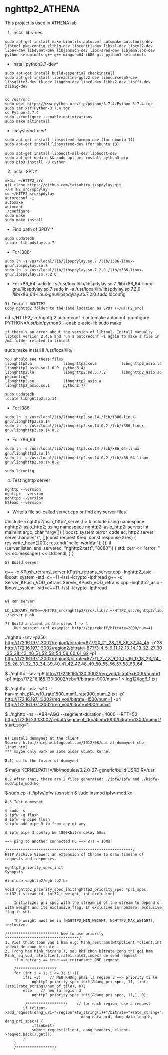 # nghttp2_ATHENA
This project is used in ATHENA lab


1) Install libraries
```
sudo apt-get install make binutils autoconf automake autotools-dev libtool pkg-config zlib1g-dev libcunit1-dev libssl-dev libxml2-dev libev-dev libevent-dev libjansson-dev libc-ares-dev libjemalloc-dev  python-setuptools g++ g++-mingw-w64-i686 git python3-setuptools
```

* Install python3.7-dev*
```
sudo apt-get install build-essential checkinstall
sudo apt-get install libreadline-gplv2-dev libncursesw5-dev libsqlite3-dev tk-dev libgdbm-dev libc6-dev libbz2-dev libffi-dev zlib1g-dev


cd /usr/src
sudo wget https://www.python.org/ftp/python/3.7.4/Python-3.7.4.tgz
sudo tar xzf Python-3.7.4.tgz
cd Python-3.7.4
sudo ./configure --enable-optimizations
sudo make altinstall
```
	
* libsystemd-dev*
```
sudo apt-get install libsystemd-daemon-dev (for ubuntu 14)
sudo apt-get install libsystemd-dev (for ubuntu 18)

sudo apt-get install libboost-all-dev libboost-dev
sudo apt-get update && sudo apt-get install python3-pip
sudo pip3 install -U cython
```

2) Install SPDY
```
mkdir ~/HTTP2_src
git clone https://github.com/tatsuhiro-t/spdylay.git ~/HTTP2_src/spdylay
cd ~/HTTP2_src/spdylay
autoreconf -i
automake
autoconf
./configure
sudo make
sudo make install
```

* Find path of SPDY *
```
sudo updatedb
locate libspdylay.so.7
```
* For i386:
```
sudo ln -s /usr/local/lib/libspdylay.so.7 /lib/i386-linux-gnu/libspdylay.so.7
sudo ln -s /usr/local/lib/libspdylay.so.7.2.0 /lib/i386-linux-gnu/libspdylay.so.7.2.0
```	
* For x86_64
sudo ln -s /usr/local/lib/libspdylay.so.7 /lib/x86_64-linux-gnu/libspdylay.so.7
sudo ln -s /usr/local/lib/libspdylay.so.7.2.0 /lib/x86_64-linux-gnu/libspdylay.so.7.2.0
sudo ldconfig
```
3) Install NGHTTP2
Copy nghttp2 folder to the same location as SPDY (~/HTTP2_src)
```
cd ~/HTTP2_src/nghttp2
autoreconf -i
automake
autoconf
./configure PYTHON=/usr/bin/python3 --enable-asio-lib 
sudo make
```
if there's an error about the version of libtool. Install manually libtool version 2.4.6 and run $ autoreconf -i again to make a file in /m4 folder related to libtool

```
sudo make install
ll /usr/local/lib/  
```
You should see these files
libnghttp2.a              libnghttp2.so.5           libnghttp2_asio.la        libnghttp2_asio.so.1.0.0  python3.4/                
libnghttp2.la             libnghttp2.so.5.7.2       libnghttp2_asio.so   pkgconfig/                
libnghttp2.so             libnghttp2_asio.a         libnghttp2_asio.so.1      python2.7/

sudo updatedb
locate libnghttp2.so.14
```
* For i386:
```
sudo ln -s /usr/local/lib/libnghttp2.so.14 /lib/i386-linux-gnu/libnghttp2.so.14
sudo ln -s /usr/local/lib/libnghttp2.so.14.0.2 /lib/i386-linux-gnu/libnghttp2.so.14.0.2
```
* For x86_64
```
sudo ln -s /usr/local/lib/libnghttp2.so.14 /lib/x86_64-linux-gnu/libnghttp2.so.14
sudo ln -s /usr/local/lib/libnghttp2.so.14.0.2 /lib/x86_64-linux-gnu/libnghttp2.so.14.0.2

sudo ldconfig
```

4) Test nghttp server
```
nghttp --version
nghttpx --version
nghttpd --version
h2load --version
```
* Write a file  so-called server.cpp or find any server files

#include <nghttp2/asio_http2_server.h>
#include <iostream>
using namespace nghttp2::asio_http2;
using namespace nghttp2::asio_http2::server;
int main(int argc, char *argv[]) {
	boost::system::error_code ec;
	http2 server;
	server.handle("/", [](const request &req, const response &res) {
		res.write_head(200);
		res.end("hello, world\n");
	  });
	if (server.listen_and_serve(ec, "nghttp2.test", "8080")) {
		std::cerr << "error: " << ec.message() << std::endl;
	}
}
```
5) Build server 
```
g++ -o KPush_retrans_server KPush_retrans_server.cpp -lnghttp2_asio -lboost_system -std=c++11 -lssl -lcrypto -lpthread
g++ -o Server_KPush_VOD_retrans Server_KPush_VOD_retrans.cpp -lnghttp2_asio -lboost_system -std=c++11 -lssl -lcrypto -lpthread
```
	
6) Run server
```
	LD_LIBRARY_PATH=~/HTTP2_src/nghttp2/src/.libs/:~/HTTP2_src/nghttp2/lib/.libs/ ./server_push
```
7) Build a client as the steps 1 -> 4
	Run session (url example: http://ip/rebuff/bitrate=2000/num=4)
```
./nghttp -snv -p256 http://172.16.197.1:3002/region1/bitrate=877/20_21_28_29_36_37_44_45  -p128 http://172.16.197.1:3002/region2/bitrate=877/3_4_5_6_11_12_13_14_19_22_27_30_35_38_43_46_51_52_53_54_59_60_61_62  -p1 http://172.16.197.1:3002/region3/bitrate=877/1_2_7_8_9_10_15_16_17_18_23_24_25_26_31_32_33_34_39_40_41_42_47_48_49_50_55_56_57_58_63_64

$ ./nghttp -snv -p6 http://172.16.165.130:3002/req_vod/bitrate=6000/num=1 -p1 http://172.16.165.130:3002/rebuff/bitrate=900/num=1 > log12/log6_1.txt

$ ./nghttp -nsv -w10 --har=minh_p14_w10_rate1500_num1_rate900_num_2.txt -p1 http://172.16.197.1:3002/req_vod/bitrate=1500/num=1 -p4 http://172.16.197.1:3002/req_vod/bitrate=900/num=1

$ ./nghttp -ns --ABR=AGG --segment-duration=4000 --RTT=50 http://172.16.23.1:3002/rebuff/segment_duration=1000/bitrate=1300/num=1/start_seg=1
```

8) Install dummynet at the client
Source: http://hiephv.blogspot.com/2012/08/cai-at-dummynet-cho-linux.html
*** maybe only work on some older ubuntu kernel

8.1) cd to the folder of dummynet
```
$ make KERNELPATH=/lib/modules/3.2.0-27-generic/build USRDIR=/usr
```
8.2 After that, there are 2 files generated: ./ipfw/ipfw and ./kipfw-mod/ipfw_mod.ko
```
$ sudo cp -i ./ipfw/ipfw /usr/sbin
$ sudo insmod ipfw-mod.ko
```
8.3 Test dummynet
```
	$ sudo -s
	$ ipfw -q flush
	$ ipfw -q pipe flush
	$ ipfw add pipe 3 ip from any ot any

	$ ipfw pipe 3 config bw 1000Kbit/s delay 50ms
```
==> ping to another connected PC ==> RTT = 10ms

/********************************************************/
HTTP Archive Viewer: an extension of Chrome to draw timelne of requests and responses.

nghttp2_priority_spec_init
Synopsis

#include <nghttp2/nghttp2.h>

void nghttp2_priority_spec_init(nghttp2_priority_spec *pri_spec, int32_t stream_id, int32_t weight, int exclusive)

    Initializes pri_spec with the stream_id of the stream to depend on with weight and its exclusive flag. If exclusive is nonzero, exclusive flag is set.

    The weight must be in [NGHTTP2_MIN_WEIGHT, NGHTTP2_MAX_WEIGHT], inclusive.

/*********************** how to use priority *********************************/
1. Viet thuat toan vao 1 ham e.g: Minh_restrans(HttpClient *client,int index) de chon bitrate
2. Trong ham Minh_retrans(), sau khi chon bitrate xong thi goi ham Minh_req_vod_rate(client,rate1,rate2,index) de send request
	if m_retrans == true ==> retransmit ONE segment

	/*****************/
	for (int i = 1; i <= 3; i++){
		if(i!=3)	// NEU KHOng phai la region 3 ==> priority ti le
		 	nghttp2_priority_spec_init(&dang_pri_spec, 11, (int)(stoi(rate_string)/num_of_tile), 0);
		else 	// neu la region 3
		 	nghttp2_priority_spec_init(&dang_pri_spec, 11,1, 0);

		 /*****************/	// for each region, use a request
	    if (client->add_request(dang_uri+"/region"+to_string(i)+"/bitrate="+rate_string+"/"+tile_str, 
	                              dang_data_prd, dang_data_length, dang_pri_spec)) {
	    	if(submit)
	      	submit_request(client, dang_headers, client->reqvec.back().get()); 
	    }
	}
    /*****************/
